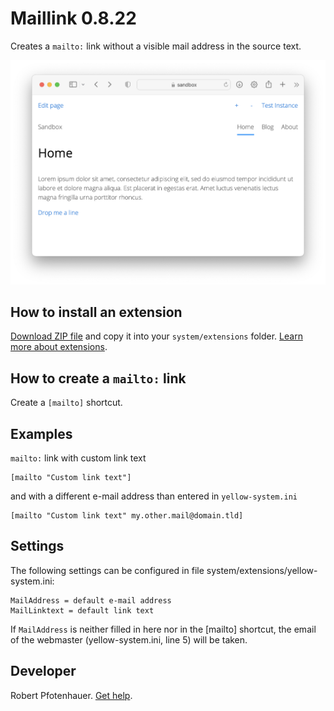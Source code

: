 # Maillink 0.8.22

Creates a `mailto:` link without a visible mail address in the source text.

<p align="center"><img src="maillink-screenshot.png" alt="Screenshot"></p>

## How to install an extension

[Download ZIP file](https://github.com/pftnhr/yellow-maillink/archive/refs/heads/main.zip) and copy it into your `system/extensions` folder. [Learn more about extensions](https://github.com/annaesvensson/yellow-update).

## How to create a `mailto:` link

Create a `[mailto]` shortcut.

## Examples

`mailto:` link with custom link text

    [mailto "Custom link text"]

and with a different e-mail address than entered in `yellow-system.ini`

    [mailto "Custom link text" my.other.mail@domain.tld]

## Settings

The following settings can be configured in file system/extensions/yellow-system.ini:

    MailAddress = default e-mail address
    MailLinktext = default link text

If `MailAddress` is neither filled in here nor in the [mailto] shortcut, the email of the webmaster (yellow-system.ini, line 5) will be taken.

## Developer

Robert Pfotenhauer. [Get help](https://datenstrom.se/yellow/help/).
